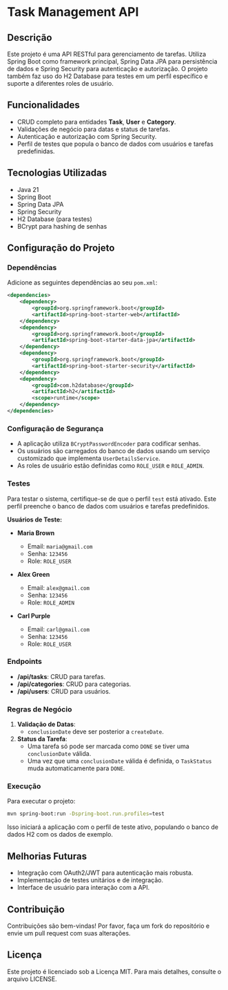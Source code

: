 
# Task Management API

## Descrição

Este projeto é uma API RESTful para gerenciamento de tarefas. Utiliza Spring Boot como framework principal, Spring Data JPA para persistência de dados e Spring Security para autenticação e autorização. O projeto também faz uso do H2 Database para testes em um perfil específico e suporte a diferentes roles de usuário.

## Funcionalidades

- CRUD completo para entidades **Task**, **User** e **Category**.
- Validações de negócio para datas e status de tarefas.
- Autenticação e autorização com Spring Security.
- Perfil de testes que popula o banco de dados com usuários e tarefas predefinidas.

## Tecnologias Utilizadas

- Java 21
- Spring Boot
- Spring Data JPA
- Spring Security
- H2 Database (para testes)
- BCrypt para hashing de senhas

## Configuração do Projeto

### Dependências

Adicione as seguintes dependências ao seu `pom.xml`:

```xml
<dependencies>
    <dependency>
        <groupId>org.springframework.boot</groupId>
        <artifactId>spring-boot-starter-web</artifactId>
    </dependency>
    <dependency>
        <groupId>org.springframework.boot</groupId>
        <artifactId>spring-boot-starter-data-jpa</artifactId>
    </dependency>
    <dependency>
        <groupId>org.springframework.boot</groupId>
        <artifactId>spring-boot-starter-security</artifactId>
    </dependency>
    <dependency>
        <groupId>com.h2database</groupId>
        <artifactId>h2</artifactId>
        <scope>runtime</scope>
    </dependency>
</dependencies>
```

### Configuração de Segurança

- A aplicação utiliza `BCryptPasswordEncoder` para codificar senhas.
- Os usuários são carregados do banco de dados usando um serviço customizado que implementa `UserDetailsService`.
- As roles de usuário estão definidas como `ROLE_USER` e `ROLE_ADMIN`.

### Testes

Para testar o sistema, certifique-se de que o perfil `test` está ativado. Este perfil preenche o banco de dados com usuários e tarefas predefinidos.

**Usuários de Teste:**

- **Maria Brown**
  - Email: `maria@gmail.com`
  - Senha: `123456`
  - Role: `ROLE_USER`

- **Alex Green**
  - Email: `alex@gmail.com`
  - Senha: `123456`
  - Role: `ROLE_ADMIN`

- **Carl Purple**
  - Email: `carl@gmail.com`
  - Senha: `123456`
  - Role: `ROLE_USER`

### Endpoints

- **/api/tasks**: CRUD para tarefas.
- **/api/categories**: CRUD para categorias.
- **/api/users**: CRUD para usuários.

### Regras de Negócio

1. **Validação de Datas**:
   - `conclusionDate` deve ser posterior a `createDate`.
2. **Status da Tarefa**:
   - Uma tarefa só pode ser marcada como `DONE` se tiver uma `conclusionDate` válida.
   - Uma vez que uma `conclusionDate` válida é definida, o `TaskStatus` muda automaticamente para `DONE`.

### Execução

Para executar o projeto:

```bash
mvn spring-boot:run -Dspring-boot.run.profiles=test
```

Isso iniciará a aplicação com o perfil de teste ativo, populando o banco de dados H2 com os dados de exemplo.

## Melhorias Futuras

- Integração com OAuth2/JWT para autenticação mais robusta.
- Implementação de testes unitários e de integração.
- Interface de usuário para interação com a API.

## Contribuição

Contribuições são bem-vindas! Por favor, faça um fork do repositório e envie um pull request com suas alterações.

## Licença

Este projeto é licenciado sob a Licença MIT. Para mais detalhes, consulte o arquivo LICENSE.
